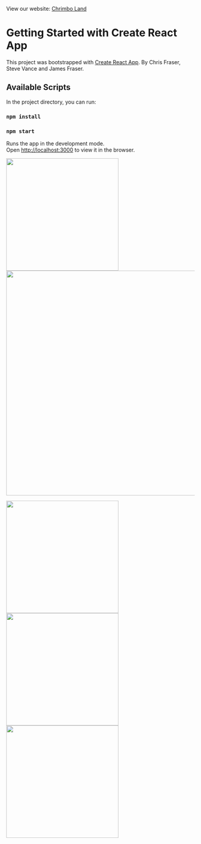 View our website: <a href="https://shopfront-7810d.web.app/">Chrimbo Land</a>

# Getting Started with Create React App

This project was bootstrapped with [Create React App](https://github.com/facebook/create-react-app).  By Chris Fraser, Steve Vance and James Fraser.

## Available Scripts

In the project directory, you can run:

### `npm install`

### `npm start`

Runs the app in the development mode.\
Open [http://localhost:3000](http://localhost:3000) to view it in the browser.

<img src="https://user-images.githubusercontent.com/56137428/117284695-055c6700-ae5f-11eb-8c3c-6b757f9e09c9.png" width="300"/><img src="https://user-images.githubusercontent.com/56137428/117285401-e27e8280-ae5f-11eb-85dc-ccae511e9cd1.png" width="600"/>

<img src="" width="300"/>

<img src="" width="300"/>

<img src="" width="300"/>
